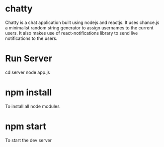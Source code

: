 # chatty
Chatty is a chat application built using nodejs and reactjs. It uses chance.js a minimalist random string generator to assign usernames to the current users. It also makes use of react-notifications library to send live notifications to the users.

# Run Server
cd server
node app.js

# npm install
To install all node modules

# npm start
To start the dev server
